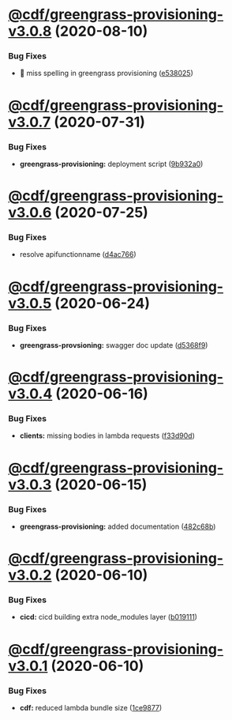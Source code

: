 # [@cdf/greengrass-provisioning-v3.0.8](https://git-codecommit.us-west-2.amazonaws.com/v1/repos/cdf-core/compare/@cdf/greengrass-provisioning-v3.0.7...@cdf/greengrass-provisioning-v3.0.8) (2020-08-10)


### Bug Fixes

* 🐛 miss spelling in greengrass provisioning ([e538025](https://git-codecommit.us-west-2.amazonaws.com/v1/repos/cdf-core/commit/e538025c9d3d5ed1cab8e42812923f275b7f76fb))

# [@cdf/greengrass-provisioning-v3.0.7](https://git-codecommit.us-west-2.amazonaws.com/v1/repos/cdf-core/compare/@cdf/greengrass-provisioning-v3.0.6...@cdf/greengrass-provisioning-v3.0.7) (2020-07-31)


### Bug Fixes

* **greengrass-provisioning:** deployment script ([9b932a0](https://git-codecommit.us-west-2.amazonaws.com/v1/repos/cdf-core/commit/9b932a0a78375186389b0470b7a3591bbd28801c))

# [@cdf/greengrass-provisioning-v3.0.6](https://git-codecommit.us-west-2.amazonaws.com/v1/repos/cdf-core/compare/@cdf/greengrass-provisioning-v3.0.5...@cdf/greengrass-provisioning-v3.0.6) (2020-07-25)


### Bug Fixes

* resolve apifunctionname ([d4ac766](https://git-codecommit.us-west-2.amazonaws.com/v1/repos/cdf-core/commit/d4ac766d7512a778b2fbae8880e975b83209fb77))

# [@cdf/greengrass-provisioning-v3.0.5](https://git-codecommit.us-west-2.amazonaws.com/v1/repos/cdf-core/compare/@cdf/greengrass-provisioning-v3.0.4...@cdf/greengrass-provisioning-v3.0.5) (2020-06-24)


### Bug Fixes

* **greengrass-provsioning:** swagger doc update ([d5368f9](https://git-codecommit.us-west-2.amazonaws.com/v1/repos/cdf-core/commit/d5368f96c1f6a23960ab4aba755bcd82441a0521))

# [@cdf/greengrass-provisioning-v3.0.4](https://git-codecommit.us-west-2.amazonaws.com/v1/repos/cdf-core/compare/@cdf/greengrass-provisioning-v3.0.3...@cdf/greengrass-provisioning-v3.0.4) (2020-06-16)


### Bug Fixes

* **clients:** missing bodies in lambda requests ([f33d90d](https://git-codecommit.us-west-2.amazonaws.com/v1/repos/cdf-core/commit/f33d90de6350002fcddb240fcbea7ae39ab37fba))

# [@cdf/greengrass-provisioning-v3.0.3](https://git-codecommit.us-west-2.amazonaws.com/v1/repos/cdf-core/compare/@cdf/greengrass-provisioning-v3.0.2...@cdf/greengrass-provisioning-v3.0.3) (2020-06-15)


### Bug Fixes

* **greengrass-provisioning:** added documentation ([482c68b](https://git-codecommit.us-west-2.amazonaws.com/v1/repos/cdf-core/commit/482c68b6b7ac86fb160064f72b9b0e1719a1459a))

# [@cdf/greengrass-provisioning-v3.0.2](https://git-codecommit.us-west-2.amazonaws.com/v1/repos/cdf-core/compare/@cdf/greengrass-provisioning-v3.0.1...@cdf/greengrass-provisioning-v3.0.2) (2020-06-10)


### Bug Fixes

* **cicd:** cicd building extra node_modules layer ([b019111](https://git-codecommit.us-west-2.amazonaws.com/v1/repos/cdf-core/commit/b019111adadea7bac04ed3aaa35254c3137615e0))

# [@cdf/greengrass-provisioning-v3.0.1](https://git-codecommit.us-west-2.amazonaws.com/v1/repos/cdf-core/compare/@cdf/greengrass-provisioning-v3.0.0...@cdf/greengrass-provisioning-v3.0.1) (2020-06-10)


### Bug Fixes

* **cdf:** reduced lambda bundle size ([1ce9877](https://git-codecommit.us-west-2.amazonaws.com/v1/repos/cdf-core/commit/1ce9877878831dac78b00ddbc5589cadead19d53))
